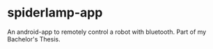 # spiderlamp-app
An android-app to remotely control a robot with bluetooth. Part of my Bachelor's Thesis.
